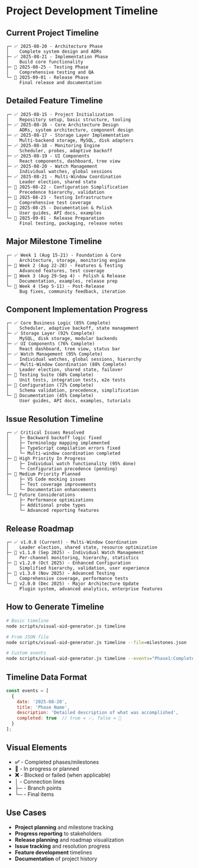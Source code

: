 # Project Development Timeline

## Current Project Timeline

```
┌─ ✅ 2025-08-20 - Architecture Phase
│    Complete system design and ADRs
├─ ✅ 2025-08-21 - Implementation Phase
│    Build core functionality
├─ 🔄 2025-08-25 - Testing Phase
│    Comprehensive testing and QA
└─ 🔄 2025-09-01 - Release Phase
     Final release and documentation
```

## Detailed Feature Timeline

```
┌─ ✅ 2025-08-15 - Project Initialization
│    Repository setup, basic structure, tooling
├─ ✅ 2025-08-16 - Core Architecture Design
│    ADRs, system architecture, component design
├─ ✅ 2025-08-17 - Storage Layer Implementation
│    Multi-backend storage, MySQL, disk adapters
├─ ✅ 2025-08-18 - Monitoring Engine
│    Scheduler, probes, adaptive backoff
├─ ✅ 2025-08-19 - UI Components
│    React components, dashboard, tree view
├─ ✅ 2025-08-20 - Watch Management
│    Individual watches, global sessions
├─ ✅ 2025-08-21 - Multi-Window Coordination
│    Leader election, shared state
├─ 🔄 2025-08-22 - Configuration Simplification
│    Precedence hierarchy, validation
├─ 🔄 2025-08-23 - Testing Infrastructure
│    Comprehensive test coverage
├─ 🔄 2025-08-25 - Documentation & Polish
│    User guides, API docs, examples
└─ 🔄 2025-09-01 - Release Preparation
     Final testing, packaging, release notes
```

## Major Milestone Timeline

```
┌─ ✅ Week 1 (Aug 15-21) - Foundation & Core
│    Architecture, storage, monitoring engine
├─ 🔄 Week 2 (Aug 22-28) - Features & Testing
│    Advanced features, test coverage
├─ 🔄 Week 3 (Aug 29-Sep 4) - Polish & Release
│    Documentation, examples, release prep
└─ 🔄 Week 4 (Sep 5-11) - Post-Release
     Bug fixes, community feedback, iteration
```

## Component Implementation Progress

```
┌─ ✅ Core Business Logic (85% Complete)
│    Scheduler, adaptive backoff, state management
├─ ✅ Storage Layer (92% Complete)
│    MySQL, disk storage, modular backends
├─ ✅ UI Components (76% Complete)
│    React dashboard, tree view, status bar
├─ ✅ Watch Management (95% Complete)
│    Individual watches, global sessions, hierarchy
├─ ✅ Multi-Window Coordination (88% Complete)
│    Leader election, shared state, failover
├─ 🔄 Testing Suite (68% Complete)
│    Unit tests, integration tests, e2e tests
├─ 🔄 Configuration (72% Complete)
│    Schema validation, precedence, simplification
└─ 🔄 Documentation (45% Complete)
     User guides, API docs, examples, tutorials
```

## Issue Resolution Timeline

```
┌─ ✅ Critical Issues Resolved
│    ├─ Backward backoff logic fixed
│    ├─ Terminology mapping implemented
│    ├─ TypeScript compilation errors fixed
│    └─ Multi-window coordination completed
├─ 🔄 High Priority In Progress
│    ├─ Individual watch functionality (95% done)
│    └─ Configuration precedence (pending)
├─ 🔄 Medium Priority Planned
│    ├─ VS Code mocking issues
│    ├─ Test coverage improvements
│    └─ Documentation enhancements
└─ 🔄 Future Considerations
     ├─ Performance optimizations
     ├─ Additional probe types
     └─ Advanced reporting features
```

## Release Roadmap

```
┌─ ✅ v1.0.8 (Current) - Multi-Window Coordination
│    Leader election, shared state, resource optimization
├─ 🔄 v1.1.0 (Sep 2025) - Individual Watch Management
│    Per-channel monitoring, hierarchy, statistics
├─ 🔄 v1.2.0 (Oct 2025) - Enhanced Configuration
│    Simplified hierarchy, validation, user experience
├─ 🔄 v1.3.0 (Nov 2025) - Advanced Testing
│    Comprehensive coverage, performance tests
└─ 🔄 v2.0.0 (Dec 2025) - Major Architecture Update
     Plugin system, advanced analytics, enterprise features
```

## How to Generate Timeline

```bash
# Basic timeline
node scripts/visual-aid-generator.js timeline

# From JSON file
node scripts/visual-aid-generator.js timeline --file=milestones.json

# Custom events
node scripts/visual-aid-generator.js timeline --events="Phase1:Complete,Phase2:InProgress"
```

## Timeline Data Format

```javascript
const events = [
  {
    date: '2025-08-20',
    title: 'Phase Name',
    description: 'Detailed description of what was accomplished',
    completed: true  // true = ✅, false = 🔄
  }
];
```

## Visual Elements

- **✅** - Completed phases/milestones
- **🔄** - In progress or planned
- **❌** - Blocked or failed (when applicable)
- **│** - Connection lines
- **├─** - Branch points
- **└─** - Final items

## Use Cases

- **Project planning** and milestone tracking
- **Progress reporting** to stakeholders
- **Release planning** and roadmap visualization
- **Issue tracking** and resolution progress
- **Feature development** timelines
- **Documentation** of project history